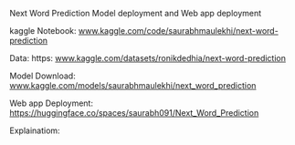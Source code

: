 Next Word Prediction Model deployment and Web app deployment

kaggle Notebook: www.kaggle.com/code/saurabhmaulekhi/next-word-prediction

Data: https: www.kaggle.com/datasets/ronikdedhia/next-word-prediction

Model Download: www.kaggle.com/models/saurabhmaulekhi/next_word_prediction

Web app Deployment:  https://huggingface.co/spaces/saurabh091/Next_Word_Prediction

Explainatiom: 
